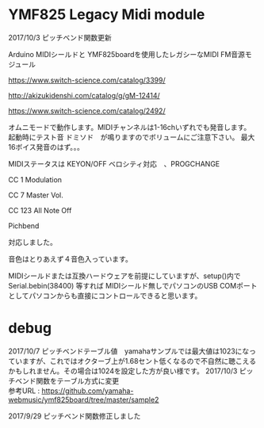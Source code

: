 # YMF825 Legacy Midi module

2017/10/3 ピッチベンド関数更新

Arduino MIDIシールドと YMF825boardを使用したレガシーなMIDI FM音源モジュール

https://www.switch-science.com/catalog/3399/

http://akizukidenshi.com/catalog/g/gM-12414/

https://www.switch-science.com/catalog/2492/


オムニモードで動作します。MIDIチャンネルは1-16chいずれでも発音します。
起動時にテスト音 ドミソド　が鳴りますのでボリュームにご注意下さい。
最大16ボイス発音のはず。。。

MIDIステータスは KEYON/OFF ベロシティ対応　、PROGCHANGE

CC 1 Modulation

CC 7 Master Vol.

CC 123 All Note Off

Pichbend 

対応しました。

音色はとりあえず４音色入っています。

MIDIシールドまたは互換ハードウェアを前提にしていますが、setup()内で　Serial.bebin(38400) 等すれば
MIDIシールド無しでパソコンのUSB COMポートとしてパソコンからも直接にコントロールできると思います。


# debug

2017/10/7 ピッチベンドテーブル値　yamahaサンプルでは最大値は1023になっていますが、これではオクターブ上が1.68セント低くなるので不自然に聴こえるかもしれません。その場合は1024を設定した方が良い様です。
2017/10/3 ピッチベンド関数をテーブル方式に変更 <br>
参考URL  :  https://github.com/yamaha-webmusic/ymf825board/tree/master/sample2

2017/9/29 ピッチベンド関数修正しました


